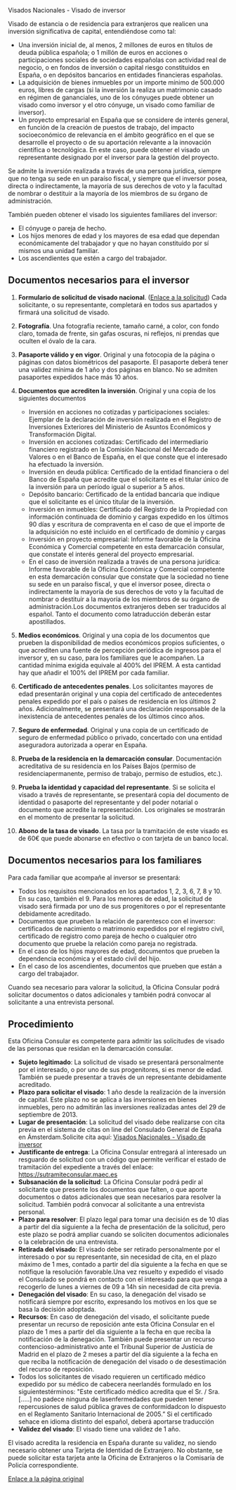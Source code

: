  Visados Nacionales - Visado de inversor

  Visado de estancia o de residencia para extranjeros que realicen una inversión significativa de capital, entendiéndose como tal: 

 * Una inversión inicial de, al menos, 2 millones de euros en títulos de deuda pública española; o 1 millón de euros en acciones o participaciones sociales de sociedades españolas con actividad real de negocio, o en fondos de inversión o capital riesgo constituidos en España, o en depósitos bancarios en entidades financieras españolas.
* La adquisición de bienes inmuebles por un importe mínimo de 500.000 euros, libres de cargas (si la inversión la realiza un matrimonio casado en régimen de gananciales, uno de los cónyuges puede obtener un visado como inversor y el otro cónyuge, un visado como familiar de inversor).
* Un proyecto empresarial en España que se considere de interés general, en función de la creación de puestos de trabajo, del impacto socioeconómico de relevancia en el ámbito geográfico en el que se desarrolle el proyecto o de su aportación relevante a la innovación científica o tecnológica. En este caso, puede obtener el visado un representante designado por el inversor para la gestión del proyecto.

 Se admite la inversión realizada a través de una persona jurídica, siempre que no tenga su sede en un paraíso fiscal, y siempre que el inversor posea, directa o indirectamente, la mayoría de sus derechos de voto y la facultad de nombrar o destituir a la mayoría de los miembros de su órgano de administración. 

 También pueden obtener el visado los siguientes familiares del inversor:

 * El cónyuge o pareja de hecho.
* Los hijos menores de edad y los mayores de esa edad que dependan económicamente del trabajador y que no hayan constituido por sí mismos una unidad familiar.
* Los ascendientes que estén a cargo del trabajador.

 Documentos necesarios para el inversor
--------------------------------------

 1. **Formulario de solicitud de visado nacional**. ([Enlace a la solicitud](http://www.exteriores.gob.es/Consulados/AMSTERDAM/es/Consulado/Documents/SolicitudNacionalES.pdf)) Cada solicitante, o su representante, completará en todos sus apartados y firmará una solicitud de visado.
2. **Fotografía**. Una fotografía reciente, tamaño carné, a color, con fondo claro, tomada de frente, sin gafas oscuras, ni reflejos, ni prendas que oculten el óvalo de la cara.
3. **Pasaporte válido y en vigor**. Original y una fotocopia de la página o páginas con datos biométricos del pasaporte. El pasaporte deberá tener una validez mínima de 1 año y dos páginas en blanco. No se admiten pasaportes expedidos hace más 10 años.
4. **Documentos que acrediten la inversión**. Original y una copia de los siguientes documentos


	* Inversión en acciones no cotizadas y participaciones sociales: Ejemplar de la declaración de inversión realizada en el Registro de Inversiones Exteriores del Ministerio de Asuntos Económicos y Transformación Digital.
	* Inversión en acciones cotizadas: Certificado del intermediario financiero registrado en la Comisión Nacional del Mercado de Valores o en el Banco de España, en el que conste que el interesado ha efectuado la inversión.
	* Inversión en deuda pública: Certificado de la entidad financiera o del Banco de España que acredite que el solicitante es el titular único de la inversión para un período igual o superior a 5 años.
	* Depósito bancario: Certificado de la entidad bancaria que indique que el solicitante es el único titular de la inversión.
	* Inversión en inmuebles: Certificado del Registro de la Propiedad con información continuada de dominio y cargas expedido en los últimos 90 días y escritura de compraventa en el caso de que el importe de la adquisición no esté incluido en el certificado de dominio y cargas
	* Inversión en proyecto empresarial: Informe favorable de la Oficina Económica y Comercial competente en esta demarcación consular, que constate el interés general del proyecto empresarial.
	* En el caso de inversión realizada a través de una persona jurídica: Informe favorable de la Oficina Económica y Comercial competente en esta demarcación consular que constate que la sociedad no tiene su sede en un paraíso fiscal, y que el inversor posee, directa o indirectamente la mayoría de sus derechos de voto y la facultad de nombrar o destituir a la mayoría de los miembros de su órgano de administración.Los documentos extranjeros deben ser traducidos al español. Tanto el documento como latraducción deberán estar apostillados.
5. **Medios económicos**. Original y una copia de los documentos que prueben la disponibilidad de medios económicos propios suficientes, o que acrediten una fuente de percepción periódica de ingresos para el inversor y, en su caso, para los familiares que le acompañen. La cantidad mínima exigida equivale al 400% del IPREM. A esta cantidad hay que añadir el 100% del IPREM por cada familiar.
6. **Certificado de antecedentes penales**. Los solicitantes mayores de edad presentarán original y una copia del certificado de antecedentes penales expedido por el país o países de residencia en los últimos 2 años. Adicionalmente, se presentará una declaración responsable de la inexistencia de antecedentes penales de los últimos cinco años.
7. **Seguro de enfermedad**. Original y una copia de un certificado de seguro de enfermedad público o privado, concertado con una entidad aseguradora autorizada a operar en España.
8. **Prueba de la residencia en la demarcación consular**. Documentación acreditativa de su residencia en los Países Bajos (permiso de residenciapermanente, permiso de trabajo, permiso de estudios, etc.).
9. **Prueba la identidad y capacidad del representante**. Si se solicita el visado a través de representante, se presentará copia del documento de identidad o pasaporte del representante y del poder notarial o documento que acredite la representación. Los originales se mostrarán en el momento de presentar la solicitud.
10. **Abono de la tasa de visado**. La tasa por la tramitación de este visado es de 60€ que puede abonarse en efectivo o con tarjeta de un banco local.

 Documentos necesarios para los familiares
-----------------------------------------

 Para cada familiar que acompañe al inversor se presentará: 

 * Todos los requisitos mencionados en los apartados 1, 2, 3, 6, 7, 8 y 10. En su caso, también el 9. Para los menores de edad, la solicitud de visado será firmada por uno de sus progenitores o por el representante debidamente acreditado.
* Documentos que prueben la relación de parentesco con el inversor: certificados de nacimiento o matrimonio expedidos por el registro civil, certificado de registro como pareja de hecho o cualquier otro documento que pruebe la relación como pareja no registrada.
* En el caso de los hijos mayores de edad, documentos que prueben la dependencia económica y el estado civil del hijo.
* En el caso de los ascendientes, documentos que prueben que están a cargo del trabajador.

 Cuando sea necesario para valorar la solicitud, la Oficina Consular podrá solicitar documentos o datos adicionales y también podrá convocar al solicitante a una entrevista personal. 

 Procedimiento
-------------

 Esta Oficina Consular es competente para admitir las solicitudes de visado de las personas que residan en la demarcación consular.

 * **Sujeto legitimado**: La solicitud de visado se presentará personalmente por el interesado, o por uno de sus progenitores, si es menor de edad. También se puede presentar a través de un representante debidamente acreditado.
* **Plazo para solicitar el visado**: 1 año desde la realización de la inversión de capital. Este plazo no se aplica a las inversiones en bienes inmuebles, pero no admitirán las inversiones realizadas antes del 29 de septiembre de 2013.
* **Lugar de presentación**: La solicitud del visado debe realizarse con cita previa en el sistema de citas on line del Consulado General de España en Ámsterdam.Solicite cita aquí: [Visados Nacionales - Visado de inversor](https://app.bookitit.com/es/hosteds/widgetdefault/2c6277fc2bf43562ccce5c647ff1db4eb#datetime)
* **Justificante de entrega**: La Oficina Consular entregará al interesado un resguardo de solicitud con un código que permite verificar el estado de tramitación del expediente a través del enlace: <https://sutramiteconsular.maec.es>
* **Subsanación de la solicitud**: La Oficina Consular podrá pedir al solicitante que presente los documentos que falten, o que aporte documentos o datos adicionales que sean necesarios para resolver la solicitud. También podrá convocar al solicitante a una entrevista personal.
* **Plazo para resolver**: El plazo legal para tomar una decisión es de 10 días a partir del día siguiente a la fecha de presentación de la solicitud, pero este plazo se podrá ampliar cuando se soliciten documentos adicionales o la celebración de una entrevista.
* **Retirada del visado**: El visado debe ser retirado personalmente por el interesado o por su representante, sin necesidad de cita, en el plazo máximo de 1 mes, contado a partir del día siguiente a la fecha en que se notifique la resolución favorable.Una vez resuelto y expedido el visado el Consulado se pondrá en contacto con el interesado para que venga a recogerlo de lunes a viernes de 09 a 14h sin necesidad de cita previa.
* **Denegación del visado**: En su caso, la denegación del visado se notificará siempre por escrito, expresando los motivos en los que se basa la decisión adoptada.
* **Recursos**: En caso de denegación del visado, el solicitante puede presentar un recurso de reposición ante esta Oficina Consular en el plazo de 1 mes a partir del día siguiente a la fecha en que reciba la notificación de la denegación. También puede presentar un recurso contencioso-administrativo ante el Tribunal Superior de Justicia de Madrid en el plazo de 2 meses a partir del día siguiente a la fecha en que reciba la notificación de denegación del visado o de desestimación del recurso de reposición.
* Todos los solicitantes de visado requieren un certificado médico expedido por su médico de cabecera neerlandés formulado en los siguientestérminos: "Este certificado médico acredita que el Sr. / Sra. […..] no padece ninguna de lasenfermedades que pueden tener repercusiones de salud pública graves de conformidadcon lo dispuesto en el Reglamento Sanitario Internacional de 2005.” Si el certificado sehace en idioma distinto del español, deberá aportarse traducción
* **Validez del visado**: El visado tiene una validez de 1 año. 

 El visado acredita la residencia en España durante su validez, no siendo necesario obtener una Tarjeta de Identidad de Extranjero. No obstante, se puede solicitar esta tarjeta ante la Oficina de Extranjeros o la Comisaría de Policía correspondiente.

  [Enlace a la página original](https://www.exteriores.gob.es/Consulados/amsterdam/es/ServiciosConsulares/Paginas/index.aspx?scco=Pa%C3%ADses+Bajos&scd=9&scca=Visados&scs=Visados%20Nacionales%20-%20Visado%20de%20inversor)